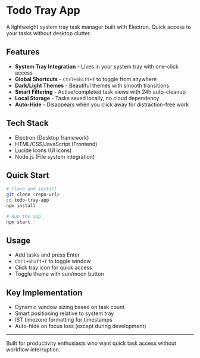 # Todo Tray App

A lightweight system tray task manager built with Electron. Quick access to your tasks without desktop clutter.

## Features

- **System Tray Integration** - Lives in your system tray with one-click access
- **Global Shortcuts** - `Ctrl+Shift+T` to toggle from anywhere
- **Dark/Light Themes** - Beautiful themes with smooth transitions
- **Smart Filtering** - Active/completed task views with 24h auto-cleanup
- **Local Storage** - Tasks saved locally, no cloud dependency
- **Auto-Hide** - Disappears when you click away for distraction-free work

## Tech Stack

- Electron (Desktop framework)
- HTML/CSS/JavaScript (Frontend)
- Lucide Icons (UI icons)
- Node.js (File system integration)

## Quick Start

```bash
# Clone and install
git clone <repo-url>
cd todo-tray-app
npm install

# Run the app
npm start
```

## Usage

- Add tasks and press Enter
- `Ctrl+Shift+T` to toggle window
- Click tray icon for quick access
- Toggle theme with sun/moon button

## Key Implementation

- Dynamic window sizing based on task count
- Smart positioning relative to system tray
- IST timezone formatting for timestamps
- Auto-hide on focus loss (except during development)

---

Built for productivity enthusiasts who want quick task access without workflow interruption.
